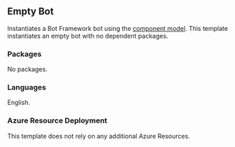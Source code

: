 ## Empty Bot

Instantiates a Bot Framework bot using the [component model](https://aka.ms/ComponentTemplateDocumentation). This template instantiates an empty bot with no dependent packages.

### Packages
No packages. 

### Languages
English.

### Azure Resource Deployment
This template does not rely on any additional Azure Resources.
